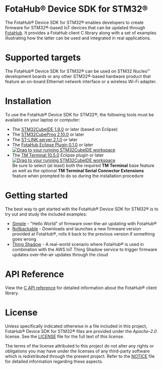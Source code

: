 # FotaHub&reg; Device SDK for STM32&reg;
The FotaHub&reg; Device SDK for STM32&reg; enables developers to create firmware for STM32&reg;-based IoT devices that can be updated through [FotaHub](http://fotahub.com). It provides a FotaHub client C library along with a set of examples illustrating how the latter can be used and integrated in real applications.

# Supported targets
The FotaHub&reg; Device SDK for STM32&reg; can be used on STM32
Nucleo&trade; development boards or any other STM32&reg;-based hardware product that feature an on-board Ethernet network interface or a wireless Wi-Fi adapter. 

# Installation
To use the FotaHub&reg; Device SDK for STM32&reg;, the following tools must be available on your laptop or computer:
* The [STM32CubeIDE 1.9.0](https://www.st.com/en/development-tools/stm32cubeide.html) or later (based on Eclipse)
* The [STM32CubeProg 2.10.0](https://www.st.com/en/development-tools/stm32cubeprog.html) or later
* The [ST-LINK server 2.1.0](https://www.st.com/en/development-tools/st-link-server.html) or later
* The [FotaHub Eclipse Plugin 0.1.0](https://marketplace.eclipse.org/content/fotahub-eclipse-plugin) or later  
  [![Drag to your running STM32CubeIDE workspace](https://marketplace.eclipse.org/sites/all/themes/solstice/public/images/marketplace/btn-install.svg)](http://marketplace.eclipse.org/marketplace-client-intro?mpc_install=5347433 "Drag to your running STM32CubeIDE workspace")
* The [TM Terminal 10.5.0](https://marketplace.eclipse.org/content/tm-terminal) Eclipse plugin or later  
[![Drag to your running STM32CubeIDE workspace](https://marketplace.eclipse.org/sites/all/themes/solstice/public/images/marketplace/btn-install.svg)](http://marketplace.eclipse.org/marketplace-client-intro?mpc_install=1687099 "Drag to your running STM32CubeIDE workspace")  
Be sure to select (at least) both the required **TM Terminal** base feature as well as the optional **TM Terminal Serial Connector Extensions** feature when prompted to do so during the installation procedure

# Getting started
The best way to get started with the FotaHub&reg; Device SDK for STM32&reg; is to try out and study the included examples:
* [Simple](docs/getting-started/simple.md) - "Hello World" of firmware over-the-air updating with FotaHub&reg;
* [Rollbackable](docs/getting-started/rollbackable.md) - Downloads and launches a new firmware version provided at FotaHub&reg;, rolls it back to the previous version if something goes wrong
* [Thing Shadow](docs/getting-started/thingshadow.md) - A real-world scenario where FotaHub&reg; is used in combination with the AWS IoT Thing Shadow service to trigger firmware updates over-the-air updates through the cloud

# API Reference
View the [C API reference](docs/reference/c-api.md) for detailed information about the FotaHub&reg; client library.

# License
Unless specifically indicated otherwise in a file included in this project, FotaHub&reg; Device SDK for STM32&reg; files are provided under the *Apache-2.0* license. See the [LICENSE](LICENSE) file for the full text of this license.

The terms of the license attributed to this project do not alter any rights or obligations you may have under the licenses of any third-party software which is redistributed through the present project. Refer to the [NOTICE](NOTICE.md) file for detailed information regarding these aspects.
